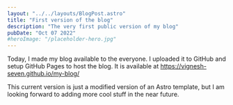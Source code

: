```yaml
---
layout: "../../layouts/BlogPost.astro"
title: "First version of the blog"
description: "The very first public version of my blog"
pubDate: "Oct 07 2022"
#heroImage: "/placeholder-hero.jpg"
---
```


Today, I made my blog available to the everyone. I uploaded it to GitHub and setup GitHub Pages to host the blog. It is available at https://vignesh-seven.github.io/my-blog/

This current version is just a modified version of an Astro template, but I am looking forward to adding more cool stuff in the near future.